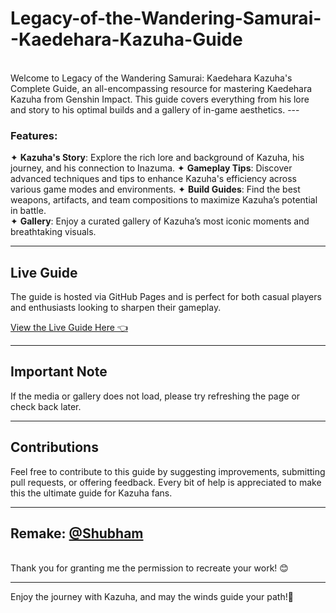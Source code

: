 # Legacy-of-the-Wandering-Samurai--Kaedehara-Kazuha-Guide
<br>
Welcome to Legacy of the Wandering Samurai: Kaedehara Kazuha's Complete Guide, an all-encompassing resource for mastering Kaedehara Kazuha from Genshin Impact. This guide covers everything from his lore and story to his optimal builds and a gallery of in-game aesthetics.
---

### Features:
✦ **Kazuha's Story**: Explore the rich lore and background of Kazuha, his journey, and his connection to Inazuma. 
✦ **Gameplay Tips**: Discover advanced techniques and tips to enhance Kazuha's efficiency across various game modes and environments.
✦ **Build Guides**: Find the best weapons, artifacts, and team compositions to maximize Kazuha’s potential in battle.    
✦ **Gallery**: Enjoy a curated gallery of Kazuha’s most iconic moments and breathtaking visuals.

---

## Live Guide

The guide is hosted via GitHub Pages and is perfect for both casual players and enthusiasts looking to sharpen their gameplay.

[View the Live Guide Here 👈](https://dev-zenitsu.github.io/Legacy-of-the-Wandering-Samurai--Kazuha-Guide/)

---

## Important Note 
If the media or gallery does not load, please try refreshing the page or check back later.

---

## Contributions
Feel free to contribute to this guide by suggesting improvements, submitting pull requests, or offering feedback. Every bit of help is appreciated to make this the ultimate guide for Kazuha fans.

---

## Remake: [@Shubham](https://github.com/Shubamium)
<br>
Thank you for granting me the permission to recreate your work! 😊

<hr>

Enjoy the journey with Kazuha, and may the winds guide your path!🍃
